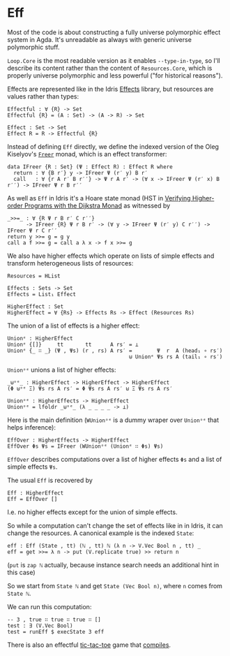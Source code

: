 # Eff

Most of the code is about constructing a fully universe polymorphic effect system in Agda. It's unreadable as always with generic universe polymorphic stuff.

`Loop.Core` is the most readable version as it enables `--type-in-type`, so I'll describe its content rather than the content of `Resources.Core`, which is properly universe polymorphic and less powerful ("for historical reasons").

Effects are represented like in the Idris [Effects](https://github.com/edwinb/Eff-dev/blob/master/effects/Effects.idr) library, but resources are values rather than types:

```
Effectful : ∀ {R} -> Set
Effectful {R} = (A : Set) -> (A -> R) -> Set
 
Effect : Set -> Set
Effect R = R -> Effectful {R}
```

Instead of defining `Eff` directly, we define the indexed version of the Oleg Kiselyov's [`Freer`](http://okmij.org/ftp/Haskell/extensible/more.pdf) monad, which is an effect transformer:

```
data IFreer {R : Set} (Ψ : Effect R) : Effect R where
  return : ∀ {B r′} y -> IFreer Ψ (r′ y) B r′
  call   : ∀ {r A r′ B r′′} -> Ψ r A r′ -> (∀ x -> IFreer Ψ (r′ x) B r′′) -> IFreer Ψ r B r′′
```

As well as `Eff` in Idris it's a Hoare state monad (HST in [Verifying Higher-order Programs with the Dijkstra Monad](http://research.microsoft.com/en-us/um/people/nswamy/papers/dijkstra-submitted-pldi13.pdf) as witnessed by

```
_>>=_ : ∀ {R Ψ r B r′ C r′′}
      -> IFreer {R} Ψ r B r′ -> (∀ y -> IFreer Ψ (r′ y) C r′′) -> IFreer Ψ r C r′′
return y >>= g = g y
call a f >>= g = call a λ x -> f x >>= g
```

We also have higher effects which operate on lists of simple effects and transform heterogeneous lists of resources:

```
Resources = HList

Effects : Sets -> Set
Effects = List₁ Effect

HigherEffect : Set
HigherEffect = ∀ {Rs} -> Effects Rs -> Effect (Resources Rs)
```

The union of a list of effects is a higher effect:

```
Unionᵉ : HigherEffect
Unionᵉ {[]}     tt       tt      A rs′ = ⊥
Unionᵉ {_ ∷ _} (Ψ , Ψs) (r , rs) A rs′ =        Ψ  r  A (head₁ ∘ rs′)
                                       ⊎ Unionᵉ Ψs rs A (tail₁ ∘ rs′)
```

`Unionᵒᵉ` unions a list of higher effects:

```
_⊎ᵒᵉ_ : HigherEffect -> HigherEffect -> HigherEffect
(Φ ⊎ᵒᵉ Ξ) Ψs rs A rs′ = Φ Ψs rs A rs′ ⊎ Ξ Ψs rs A rs′

Unionᵒᵉ : HigherEffects -> HigherEffect
Unionᵒᵉ = lfoldr _⊎ᵒᵉ_ (λ _ _ _ _ -> ⊥)
```

Here is the main definition (`WUnionᵒᵉ` is a dummy wraper over `Unionᵒᵉ` that helps inference):

```
EffOver : HigherEffects -> HigherEffect
EffOver Φs Ψs = IFreer (WUnionᵒᵉ (Unionᵉ ∷ Φs) Ψs)
```

`EffOver` describes computations over a list of higher effects `Φs` and a list of simple effects `Ψs`.

The usual `Eff` is recovered by

```
Eff : HigherEffect
Eff = EffOver []
```

I.e. no higher effects except for the union of simple effects.

So while a computation can't change the set of effects like in in Idris, it can change the resources. A canonical example is the indexed `State`:

```
eff : Eff (State , tt) (ℕ , tt) ℕ (λ n -> V.Vec Bool n , tt) _
eff = get >>= λ n -> put (V.replicate true) >> return n
```

(`put` is `zap ℕ` actually, because instance search needs an additional hint in this case)

So we start from `State ℕ` and get `State (Vec Bool n)`, where `n` comes from `State ℕ`.

We can run this computation:

```
-- 3 , true ∷ true ∷ true ∷ []
test : ∃ (V.Vec Bool)
test = runEff $ execState 3 eff
```

There is also an effectful [tic-tac-toe](https://github.com/effectfully/Eff/blob/master/Examples/Resources/TicTacToe/UnsafeGame.agda) game that [compiles](https://github.com/effectfully/Eff/blob/master/Examples/Resources/TicTacToe/Main.agda).